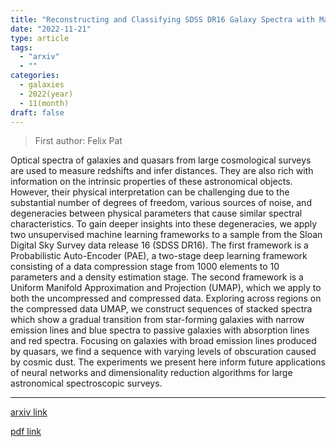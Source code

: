 ```yaml
---
title: "Reconstructing and Classifying SDSS DR16 Galaxy Spectra with Machine-Learning and Dimensionality Reduction Algorithms"
date: "2022-11-21"
type: article
tags:
  - "arxiv"
  - ""
categories:
  - galaxies
  - 2022(year)
  - 11(month)
draft: false
---
```


> First author: Felix Pat

 Optical spectra of galaxies and quasars from large cosmological surveys are
used to measure redshifts and infer distances. They are also rich with
information on the intrinsic properties of these astronomical objects. However,
their physical interpretation can be challenging due to the substantial number
of degrees of freedom, various sources of noise, and degeneracies between
physical parameters that cause similar spectral characteristics. To gain deeper
insights into these degeneracies, we apply two unsupervised machine learning
frameworks to a sample from the Sloan Digital Sky Survey data release 16 (SDSS
DR16). The first framework is a Probabilistic Auto-Encoder (PAE), a two-stage
deep learning framework consisting of a data compression stage from 1000
elements to 10 parameters and a density estimation stage. The second framework
is a Uniform Manifold Approximation and Projection (UMAP), which we apply to
both the uncompressed and compressed data. Exploring across regions on the
compressed data UMAP, we construct sequences of stacked spectra which show a
gradual transition from star-forming galaxies with narrow emission lines and
blue spectra to passive galaxies with absorption lines and red spectra.
Focusing on galaxies with broad emission lines produced by quasars, we find a
sequence with varying levels of obscuration caused by cosmic dust. The
experiments we present here inform future applications of neural networks and
dimensionality reduction algorithms for large astronomical spectroscopic
surveys.

---
[arxiv link](http://arxiv.org/abs/2211.11783v1)

[pdf link](http://arxiv.org/pdf/2211.11783v1)
